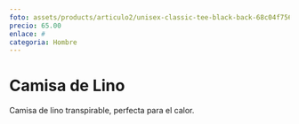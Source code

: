 ```yaml
---
foto: assets/products/articulo2/unisex-classic-tee-black-back-68c04f7569335.png
precio: 65.00
enlace: #
categoria: Hombre
---
```

# Camisa de Lino

Camisa de lino transpirable, perfecta para el calor.

